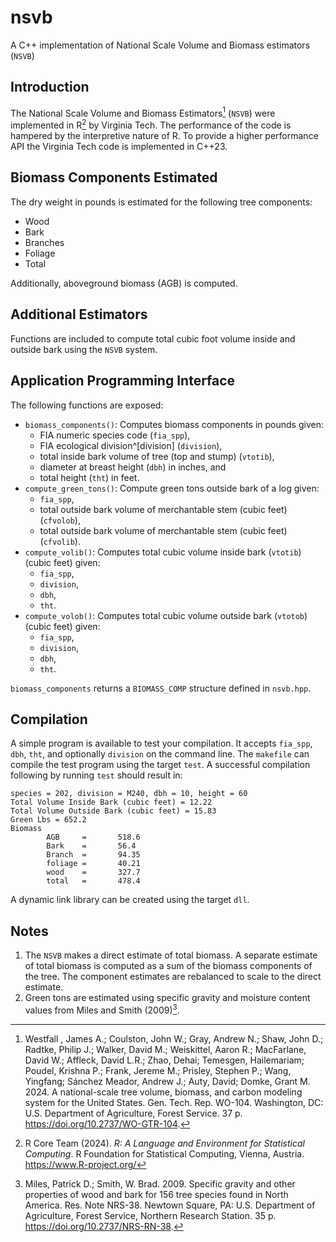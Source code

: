 # nsvb
A C++ implementation of National Scale Volume and Biomass estimators (`NSVB`) 

## Introduction

The National Scale Volume and Biomass Estimators[^1] (`NSVB`) were implemented in R[^2] by Virginia Tech. The performance of the code is hampered by the interpretive nature of R. To provide a higher performance API the Virginia Tech code is implemented in C++23.

## Biomass Components Estimated

The dry weight in pounds is estimated for the following tree components:

* Wood
* Bark
* Branches
* Foliage
* Total

Additionally, aboveground biomass (AGB) is computed.

## Additional Estimators

Functions are included to compute total cubic foot volume inside and outside bark using the `NSVB` system.

## Application Programming Interface

The following functions are exposed:

* `biomass_components()`: Computes biomass components in pounds given: 
   * FIA numeric species code (`fia_spp`), 
   * FIA ecological division^[division] (`division`), 
   * total inside bark volume of tree (top and stump) (`vtotib`), 
   * diameter at breast height (`dbh`) in inches, and 
   * total height (`tht`) in feet.
* `compute_green_tons()`: Compute green tons outside bark of a log given:
   * `fia_spp`, 
   * total outside bark volume of merchantable stem (cubic feet) (`cfvolob`),
   * total outside bark volume of merchantable stem (cubic feet) (`cfvolib`).
* `compute_volib()`: Computes total cubic volume inside bark (`vtotib`) (cubic feet) given:
   * `fia_spp`,
   * `division`,
   * `dbh`,
   * `tht`.
* `compute_volob()`: Computes total cubic volume outside bark (`vtotob`) (cubic feet) given:
   * `fia_spp`,
   * `division`,
   * `dbh`,
   * `tht`.

`biomass_components` returns a `BIOMASS_COMP` structure defined in `nsvb.hpp`. 

## Compilation

A simple program is available to test your compilation. It accepts `fia_spp`, `dbh`, `tht`, and optionally `division` on the command line. The `makefile` can compile the test program using the target `test`. A successful compilation following by running `test` should result in:
```text
species = 202, division = M240, dbh = 10, height = 60
Total Volume Inside Bark (cubic feet) = 12.22
Total Volume Outside Bark (cubic feet) = 15.83
Green Lbs = 652.2
Biomass
        AGB     =       518.6
        Bark    =       56.4
        Branch  =       94.35
        foliage =       40.21
        wood    =       327.7
        total   =       478.4
```

A dynamic link library can be created using the target `dll`.

## Notes

1. The `NSVB` makes a direct estimate of total biomass. A separate estimate of total biomass is computed as a sum of the biomass components of the tree. The component estimates are rebalanced to scale to the direct estimate.
2. Green tons are estimated using specific gravity and moisture content values from Miles and Smith (2009)[^3].

[^1]: Westfall , James A.; Coulston, John W.; Gray, Andrew N.; Shaw, John D.; Radtke, Philip J.; Walker, David M.; Weiskittel, Aaron R.; MacFarlane, David W.; Affleck, David L.R.; Zhao, Dehai; Temesgen, Hailemariam; Poudel, Krishna P.; Frank, Jereme M.; Prisley, Stephen P.; Wang, Yingfang; Sánchez Meador, Andrew J.; Auty, David; Domke, Grant M. 2024. A national-scale tree volume, biomass, and carbon modeling system for the United States. Gen. Tech. Rep. WO-104. Washington, DC: U.S. Department of Agriculture, Forest Service. 37 p. https://doi.org/10.2737/WO-GTR-104.

[^2]: R Core Team (2024). _R: A Language and Environment for Statistical Computing_. R Foundation for Statistical Computing, Vienna, Austria. <https://www.R-project.org/>

[^division]: Ecological divisions specifically recognized are: 130  210  220  230  240  260  340  M210 M220 M230 M240 M260 M310 M330.

[^3]: Miles, Patrick D.; Smith, W. Brad. 2009. Specific gravity and other properties of wood and bark for 156 tree species found in North America. Res. Note NRS-38. Newtown Square, PA: U.S. Department of Agriculture, Forest Service, Northern Research Station. 35 p. https://doi.org/10.2737/NRS-RN-38.